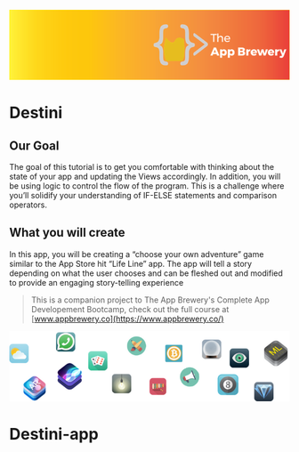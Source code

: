 
![App Brewery Banner](Documentation/AppBreweryBanner.png)

#  Destini

## Our Goal

The goal of this tutorial is to get you comfortable with thinking about the state of your app and updating the Views accordingly. In addition, you will be using logic to control the flow of the program. This is a challenge where you’ll solidify your understanding of IF-ELSE statements and comparison operators.

## What you will create

In this app, you will be creating a “choose your own adventure” game similar to the App Store hit “Life Line” app. The app will tell a story depending on what the user chooses and can be fleshed out and modified to provide an engaging story-telling experience



>This is a companion project to The App Brewery's Complete App Developement Bootcamp, check out the full course at [www.appbrewery.co](https://www.appbrewery.co/)

![End Banner](Documentation/readme-end-banner.png)
# Destini-app
